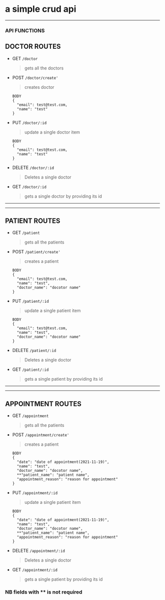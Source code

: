 # a simple crud api

----------

### API FUNCTIONS 

## DOCTOR ROUTES
- GET  `/doctor`
    > gets all the doctors 
- POST  `/doctor/create'`
    > creates  doctor
    ```JS
    BODY
    {
      "email": test@test.com,
      "name": "test"
    }
    ```
- PUT  `/doctor/:id`
    > update a single doctor item
    ```JS
    BODY
    {
      "email": test@test.com,
      "name": "test"
    }
    ```
- DELETE  `/doctor/:id`
    > Deletes a  single doctor 
- GET  `/doctor/:id`
    > gets a single doctor by providing its id

--------------
-----------
## PATIENT ROUTES
- GET  `/patient`
    > gets all the patients 
- POST  `/patient/create'`
    > creates a patient
    ```JS
    BODY
    {
      "email": test@test.com,
      "name": "test",
      "doctor_name": "docotor name"
    }
    ```
- PUT  `/patient/:id`
    > update a single patient item
    ```JS
    BODY
    {
      "email": test@test.com,
      "name": "test",
      "doctor_name": "docotor name"
    }
    ```
- DELETE  `/patient/:id`
    > Deletes a  single doctor 
- GET  `/patient/:id`
    > gets a single patient by providing its id

--------------
-----------
## APPOINTMENT ROUTES
- GET  `/appointment`
    > gets all the patients 
- POST  `/appointment/create'`
    > creates a patient
    ```JS
    BODY
    {
      "date": "date of appointment(2021-11-19)",
      "name": "test",
      "doctor_name": "docotor name",
      **"patient_name": "patient name",
      "appointment_reason": "reason for appointment"
    }
    ```
- PUT  `/appointment/:id`
    > update a single patient item
    ```JS
    BODY
    {
      "date": "date of appointment(2021-11-19)",
      "name": "test",
      "doctor_name": "docotor name",
      **"patient_name": "patient name",
      "appointment_reason": "reason for appointment"
    }
    ```
- DELETE  `/appointment/:id`
    > Deletes a  single doctor 
- GET  `/appointment/:id`
    > gets a single patient by providing its id


###  NB fields with ** is not required